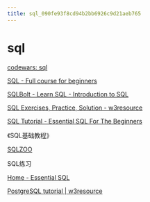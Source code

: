 ```yaml
---
title: sql_090fe93f8cd94b2bb6926c9d21aeb765
---
```


# sql

[codewars: sql](sql%20090fe93f8cd94b2bb6926c9d21aeb765/codewars%20sql%20acae685612ae4897ac6e6e205d83bfdf.md)

[SQL - Full course for beginners](https://www.youtube.com/watch?v=HXV3zeQKqGY)

[SQLBolt - Learn SQL - Introduction to SQL](https://sqlbolt.com/)

[SQL Exercises, Practice, Solution - w3resource](https://www.w3resource.com/sql-exercises/)

[SQL Tutorial - Essential SQL For The Beginners](http://www.sqltutorial.org/)

[](https://book.douban.com/subject/24841239/)

《SQL基础教程》

[SQLZOO](https://sqlzoo.net/wiki/SQL_Tutorial)

SQL练习

[Home - Essential SQL](https://www.essentialsql.com/)

[PostgreSQL tutorial | w3resource](https://www.w3resource.com/PostgreSQL/tutorial.php)
